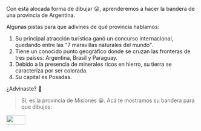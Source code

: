 <gs-toolbox toolbox-url="https://raw.githubusercontent.com/MumukiProject/mumuki-guia-gobstones-practica-primeros-programas-kids/master/toolbox.xml"></gs-toolbox>

Con esta alocada forma de dibujar :stuck_out_tongue_closed_eyes:, aprenderemos a hacer la bandera de una provincia de Argentina.

Algunas pistas para que adivines de qué provincia hablamos:

1. Su principal atracción turística ganó un concurso internacional, quedando entre las "7 maravillas naturales del mundo".
2. Tiene un conocido punto geográfico donde se cruzan las fronteras de tres países: Argentina, Brasil y Paraguay. 
3. Debido a la presencia de minerales ricos en hierro, su tierra se caracteriza por ser colorada. 
4. Su capital es Posadas. 

¿Advinaste? :grimacing:

> Sí, es la provincia de Misiones :grinning:. Acá te mostramos su bandera para que dibujes: 
<img src="https://upload.wikimedia.org/wikipedia/commons/c/ce/Bandera_de_la_Provincia_de_Misiones.svg" alt="" width="50px" height="25px">
